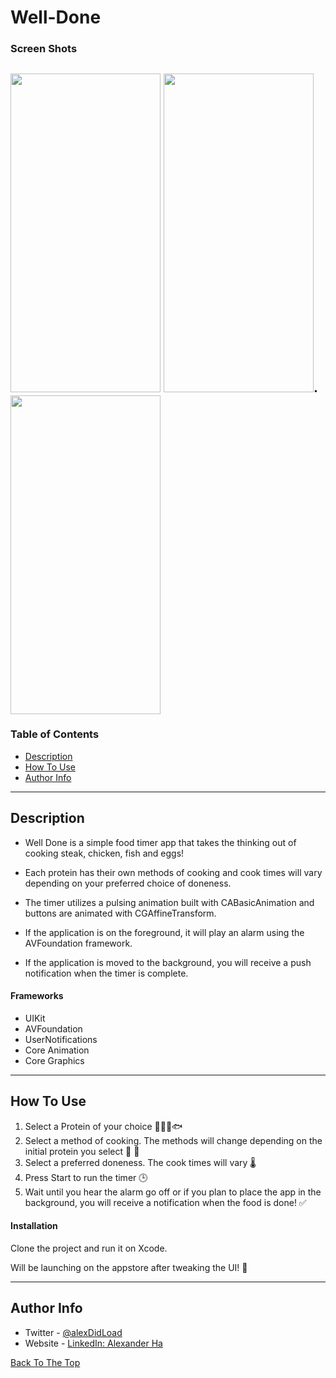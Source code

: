 # Well-Done

### Screen Shots
<img src="https://user-images.githubusercontent.com/67172004/101830308-2c4d8180-3ae9-11eb-9752-094309ee8101.gif" width="240" height="510">  <img src="https://user-images.githubusercontent.com/67172004/101831202-771bc900-3aea-11eb-83bf-e038e9c71ab9.gif" width="240" height="510">. <img src="https://user-images.githubusercontent.com/67172004/101831355-a4687700-3aea-11eb-8a81-86b6b9ea2321.png" width="240" height="510">
---

### Table of Contents

- [Description](#description)
- [How To Use](#how-to-use)
- [Author Info](#author-info)

---

## Description

- Well Done is a simple food timer app that takes the thinking out of cooking steak, chicken, fish and eggs! 

- Each protein has their own methods of cooking and cook times will vary depending on your preferred choice of doneness.

- The timer utilizes a pulsing animation built with CABasicAnimation and buttons are animated with CGAffineTransform.

- If the application is on the foreground, it will play an alarm using the AVFoundation framework. 

- If the application is moved to the background, you will receive a push notification when the timer is complete. 

#### Frameworks

- UIKit
- AVFoundation
- UserNotifications
- Core Animation
- Core Graphics

---

## How To Use

1. Select a Protein of your choice 🍖🍗🥚🐟
2. Select a method of cooking. The methods will change depending on the initial protein you select 🥘 🍳
3. Select a preferred doneness. The cook times will vary 🌡
4. Press Start to run the timer 🕒
5. Wait until you hear the alarm go off or if you plan to place the app in the background, you will receive a notification when the food is done! ✅

#### Installation

Clone the project and run it on Xcode.

Will be launching on the appstore after tweaking the UI! 🍎

---

## Author Info

- Twitter - [@alexDidLoad](https://twitter.com/alexDidLoad)
- Website - [LinkedIn: Alexander Ha](https://linkedin.com/in/alexhha)

[Back To The Top](#well-done)

